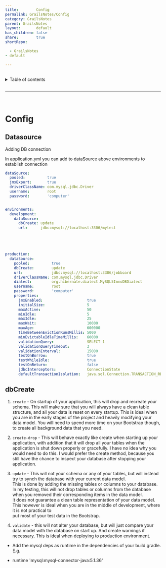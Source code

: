 ```yaml
---
title:        Config
permalink: GrailsNotes/Config
category: GrailsNotes
parent: GrailsNotes
layout:       default
has_children: false
share:        true
shortRepo:

  - GrailsNotes
- default

---
```


<br/>    

<details markdown="block">    
<summary>    
Table of contents    
</summary>    
{: .text-delta }    
1. TOC    
{:toc}    
</details>    

<br/>    

***    

<br/>    

# Config

## Datasource

Adding DB connection

In application.yml you can add to dataSource above environments to establish connection

```yml    
dataSource:
  pooled:          true
  jmxExport:       true
  driverClassName: com.mysql.jdbc.Driver
  username:        root
  password:        'computer'


environments:
  development:
    dataSource:
      dbCreate: update
      url:      jdbc:mysql://localhost:3306/mytest





production:
  dataSource:
    pooled:          true
    dbCreate:        update
    url:             jdbc:mysql://localhost:3306/jobboard
    driverClassName: com.mysql.jdbc.Driver
    dialect:         org.hibernate.dialect.MySQL5InnoDBDialect
    username:        root
    password:        'computer'
    properties:
      jmxEnabled:                    true
      initialSize:                   5
      maxActive:                     50
      minIdle:                       5
      maxIdle:                       25
      maxWait:                       10000
      maxAge:                        600000
      timeBetweenEvictionRunsMillis: 5000
      minEvictableIdleTimeMillis:    60000
      validationQuery:               SELECT 1
      validationQueryTimeout:        3
      validationInterval:            15000
      testOnBorrow:                  true
      testWhileIdle:                 true
      testOnReturn:                  false
      jdbcInterceptors:              ConnectionState
      defaultTransactionIsolation:   java.sql.Connection.TRANSACTION_READ_COMMITTED

```    

## dbCreate

1) `create` - On startup of your application, this will drop and recreate your schema. This will make sure that you will always have a clean table
   structure, and all your data is reset on every startup. This is ideal when you are in the early stages of the project and heavily modifying your
   data model. You will need to spend more time on your Bootstrap though, to create all background data that you need.

2) `create-drop` - This will behave exactly like create when starting up your application, with addition that it will drop all your tables when the
   application is shut down properly or gracefully. I have no idea why you would need to do this. I would prefer the create method, because you still
   have the chance to inspect your database after stopping your application.

3) `update` - This will not your schema or any of your tables, but will instead try to synch the database with your current data model.    
   This is done by adding the missing tables or columns to your database.    
   In my testing, this will not drop tables or columns from the database when you removed their corresponding items in the data model.    
   It does not guarantee a clean table representation of your data model.    
   This however is ideal when you are in the middle of development, where it is not practical to    
   put most of your test data in the Bootstrap.

4) `validate` - this will not alter your database, but will just compare your data model with the database on start up. And create warnings if
   necessary. This is ideal when deploying to production environment.

- Add the mysql deps as runtime in the dependencies of your build.gradle. E.g.

- runtime 'mysql:mysql-connector-java:5.1.36'